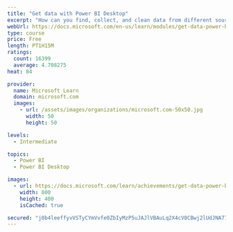 ```yaml
---
title: "Get data with Power BI Desktop"
excerpt: "How can you find, collect, and clean data from different sources? Power BI is a tool for making sense of your data. You will learn tricks to make data-gathering easier."
webUrl: https://docs.microsoft.com/en-us/learn/modules/get-data-power-bi/
type: course
price: Free
length: PT1H15M
ratings:
  count: 16399
  average: 4.708275
heat: 84

provider:
  name: Microsoft Learn
  domain: microsoft.com
  images:
    - url: /assets/images/organizations/microsoft.com-50x50.jpg
      width: 50
      height: 50

levels:
  - Intermediate

topics:
  - Power BI
  - Power BI Desktop

images:
  - url: https://docs.microsoft.com/learn/achievements/get-data-power-bi-desktop-social.png
    width: 800
    height: 400
    isCached: true

secured: "j0b4leeffyvVSTyCYmVvfe0ZbIyMzP5uJAJlVBAuLq2X4cV8CBwj2lUdJNA77AHalxtmiGIXqEIrEenPIXLYj0ZyajBB3j7GPZmrgy4CsAE6cd19X7NjRE9qAdlGAEWKBHHP5jV208paDB6v7iDWdh2aXUYkzPXGvN7Q7j3HHGDgIgIsydzsbqD7yYfwkzZ5by8piZfGZ9hQxd+LWlTl66gQnhG2sxpCRKnw9JxKTBHNeTdYtRh4H3NWnm46940lIIBKpyZHpH7Miih9W2h671JtuwNYB0Gn+JNrV0pS2kcSxFHUPV8b0SfXkqPw3HE4/MrPfa7sUckpTcgoztn97IhR3HOgY7R/7t+nu5a10KVCE44R4EW5Yksq4CbwORx7O/OBzUNfsbwqaRXaFF6PoM9xwjck1cq+mXFq7gDiumQ0bpVpjbMLJkDViOu4q6fO;WzAxVnTLTqs5H5r97SXWjA=="
---
```


